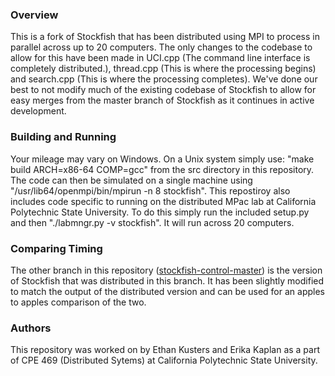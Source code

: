 ### Overview
This is a fork of Stockfish that has been distributed using MPI to process in parallel across up to 20 computers. The only changes to the codebase to allow for this have been made in UCI.cpp (The command line interface is completely distributed.), thread.cpp (This is where the processing begins) and search.cpp (This is where the processing completes). We've done our best to not modify much of the existing codebase of Stockfish to allow for easy merges from the master branch of Stockfish as it continues in active development.

### Building and Running
Your mileage may vary on Windows. On a Unix system simply use: "make build ARCH=x86-64 COMP=gcc" from the src directory in this repository. The code can then be simulated on a single machine using "/usr/lib64/openmpi/bin/mpirun -n 8 stockfish". This repostiroy also includes code specific to running on the distributed MPac lab at California Polytechnic State University. To do this simply run the included setup.py and then "./labmngr.py -v stockfish". It will run across 20 computers. 

### Comparing Timing
The other branch in this repository ([stockfish-control-master](https://github.com/ethan-kusters/Stockfish/tree/stockfish-control-master)) is the version of Stockfish that was distributed in this branch. It has been slightly modified to match the output of the distributed version and can be used for an apples to apples comparison of the two. 

### Authors
This repository was worked on by Ethan Kusters and Erika Kaplan as a part of CPE 469 (Distributed Sytems) at California Polytechnic State University.
